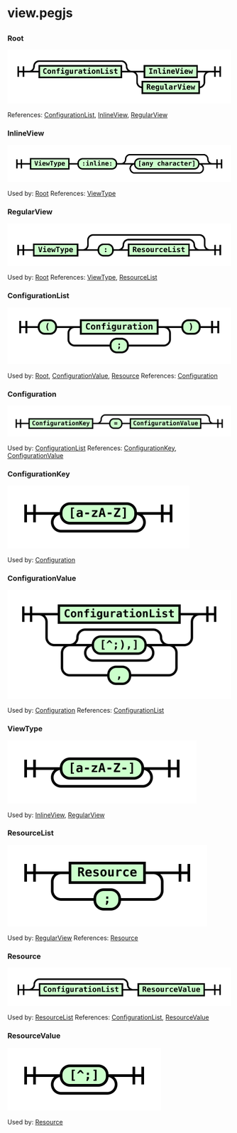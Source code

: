 
# view.pegjs

## 


### Root

![Root](./view/Root.svg)

References: [ConfigurationList](#ConfigurationList), [InlineView](#InlineView), [RegularView](#RegularView)

### InlineView

![InlineView](./view/InlineView.svg)

Used by: [Root](#Root)
References: [ViewType](#ViewType)

### RegularView

![RegularView](./view/RegularView.svg)

Used by: [Root](#Root)
References: [ViewType](#ViewType), [ResourceList](#ResourceList)

### ConfigurationList

![ConfigurationList](./view/ConfigurationList.svg)

Used by: [Root](#Root), [ConfigurationValue](#ConfigurationValue), [Resource](#Resource)
References: [Configuration](#Configuration)

### Configuration

![Configuration](./view/Configuration.svg)

Used by: [ConfigurationList](#ConfigurationList)
References: [ConfigurationKey](#ConfigurationKey), [ConfigurationValue](#ConfigurationValue)

### ConfigurationKey

![ConfigurationKey](./view/ConfigurationKey.svg)

Used by: [Configuration](#Configuration)

### ConfigurationValue

![ConfigurationValue](./view/ConfigurationValue.svg)

Used by: [Configuration](#Configuration)
References: [ConfigurationList](#ConfigurationList)

### ViewType

![ViewType](./view/ViewType.svg)

Used by: [InlineView](#InlineView), [RegularView](#RegularView)

### ResourceList

![ResourceList](./view/ResourceList.svg)

Used by: [RegularView](#RegularView)
References: [Resource](#Resource)

### Resource

![Resource](./view/Resource.svg)

Used by: [ResourceList](#ResourceList)
References: [ConfigurationList](#ConfigurationList), [ResourceValue](#ResourceValue)

### ResourceValue

![ResourceValue](./view/ResourceValue.svg)

Used by: [Resource](#Resource)

